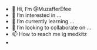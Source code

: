 - 👋 Hi, I’m @MuzafferEfee
- 👀 I’m interested in ...
- 🌱 I’m currently learning ...
- 💞️ I’m looking to collaborate on ...
- 📫 How to reach me ig medkitz 
- 

<!---
MuzafferEfee/MuzafferEfee is a ✨ special ✨ repository because its `README.md` (this file) appears on your GitHub profile.
You can click the Preview link to take a look at your changes.
--->
